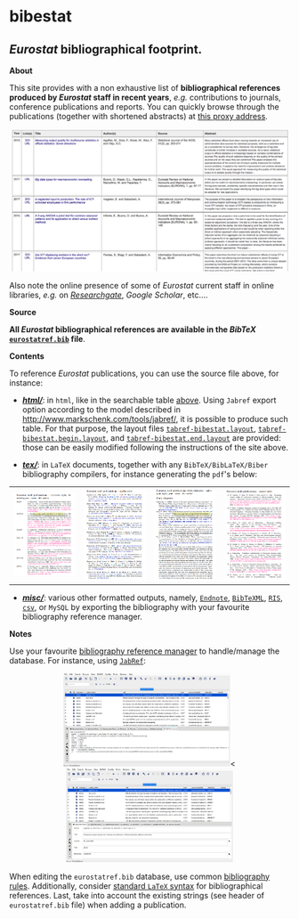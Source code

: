 bibestat
======

_Eurostat_ bibliographical footprint.
---

**<a name="About"></a>About**

This site provides with a non exhaustive list of **bibliographical references produced by _Eurostat_ staff in recent years**, _e.g._ contributions to journals, conference publications and reports. You can quickly browse through the publications (together with shortened abstracts) at [this proxy address](https://raw.githack.com/eurostat/bibestat/master/html/eurostatref.html). 

<p align="center"><a href="https://raw.githack.com/eurostat/bibestat/master/html/eurostatref.html"><img src="docs/html.png" alt="html table" width="550" style="margin-left:auto;margin-right:auto;"></a></p>
 
Also note the online presence of some of _Eurostat_ current staff in online libraries, _e.g._ on [_Researchgate_](https://www.researchgate.net/institution/European_Commission/department/Eurostat_ESTAT), _Google Scholar_, etc.... 

**Source**

**All _Eurostat_ bibliographical references are available in the _BibTeX_ [`eurostatref.bib`](eurostatref.bib) file**. 

**Contents**

To reference _Eurostat_ publications, you can use the source file above, for instance:

*  <a name="html"></a>**[*html/*](html)**: in `html`, like in the searchable table [above](#About). Using `Jabref` export option according to the model described in http://www.markschenk.com/tools/jabref/, it is possible to produce such table. For that purpose, the layout files [`tabref-bibestat.layout`](html/tabref-bibestat.layout), [`tabref-bibestat.begin.layout`](html/tabref-bibestat.begin.layout), and [`tabref-bibestat.end.layout`](html/tabref-bibestat.end.layout) are provided: those can be easily modified following the instructions of the site above. 

*  <a name="tex"></a>**[*tex/*](tex)**: in `LaTeX` documents, together with any `BibTeX/BibLaTeX/Biber` bibliography compilers, for instance generating the `pdf`'s below: 
<table>
<tr>
<td><kbd><a href="https://github.com/eurostat/bibestat/blob/master/tex/alphaydnt-cite.pdf"><img src="docs/alphaydnt.png" alt="alphabetic style, descending year - name - title order" width="240"></a></kbd></td>
<td><kbd><a href="https://github.com/eurostat/bibestat/blob/master/tex/apalike-cite.pdf"><img src="docs/apalike.png" alt="apalike style" width="240"></a></kbd></td>
<td><kbd><a href="https://github.com/eurostat/bibestat/blob/master/tex/authoryear-cite.pdf"><img src="docs/authoryear.png" alt="authoryear style, year - name - title order" width="240"></a></kbd></td>
<td><kbd><a href="https://github.com/eurostat/bibestat/blob/master/tex/plainurl-cite.pdf"><img src="docs/plainurl.png" alt="plainurl style" width="240"></a></kbd></td>
</tr>
</table>

*  <a name="misc"></a>**[*misc/*](misc)**: various other  formatted outputs, namely, [`Endnote`](misc/eurostatref.txt), [`BibTeXML`](misc/eurostatref.xml), [`RIS`](misc/eurostatref.ris), [`csv`](misc/eurostatref.csv), or `MySQL` by exporting the bibliography with your favourite bibliography reference manager. 

**Notes**

Use your favourite [bibliography reference manager](https://en.wikipedia.org/wiki/Comparison_of_reference_management_software) to handle/manage the database. For instance, using [`JabRef`](http://www.jabref.org):

<p align="center">
<img src="docs/jabref-1.png" alt="jabref publication management as a bibtex file" width="300"><
<img src="docs/jabref-2.png" alt="jabref publication management as a database" width="300">
</p>

When editing the `eurostatref.bib` database, use common [bibliography rules](https://en.wikipedia.org/wiki/Citation). Additionally, consider [standard `LaTeX` syntax](https://en.wikibooks.org/wiki/LaTeX/Bibliography_Management) for bibliographical references. Last, take into account the existing strings (see header of `eurostatref.bib` file) when adding a publication.
